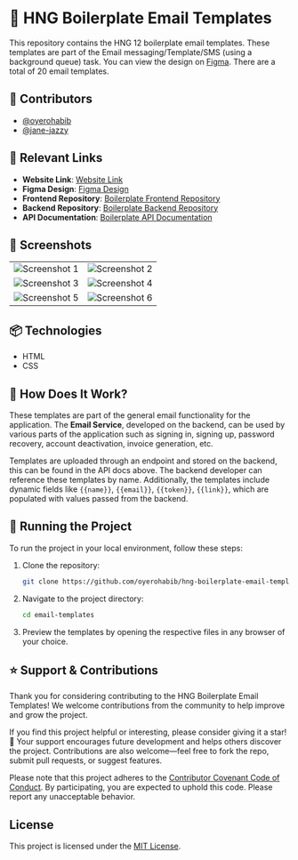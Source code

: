 # 📧 HNG Boilerplate Email Templates

This repository contains the HNG 12 boilerplate email templates. These templates are part of the Email messaging/Template/SMS (using a background queue) task. You can view the design on [Figma](https://www.figma.com/design/VEItfX6St5NSAqqNHImcxD/HNG-Boilerplate-Designs?node-id=7-8277&m=dev). There are a total of 20 email templates.

## 🤝 Contributors

- [@oyerohabib](https://github.com/oyerohabib/)
- [@jane-jazzy](https://github.com/jane-ahone)

## 🔗 Relevant Links

- **Website Link**: [Website Link](https://hng-boilerplate-email-templates.netlify.app/)
- **Figma Design**: [Figma Design](https://www.figma.com/design/VEItfX6St5NSAqqNHImcxD/HNG-Boilerplate-Designs?node-id=7-8277&m=dev)
- **Frontend Repository**: [Boilerplate Frontend Repository](https://github.com/hngprojects/hng_boilerplate_nextjs)
- **Backend Repository**: [Boilerplate Backend Repository](https://github.com/hngprojects/hng_boilerplate_nestjs)
- **API Documentation**: [Boilerplate API Documentation](https://staging.api-nestjs.boilerplate.hng.tech/api/docs)

## 📸 Screenshots

|                                                   |                                                   |
| :-----------------------------------------------: | :-----------------------------------------------: |
| ![Screenshot 1](https://i.imgur.com/poBNEMH.jpeg) | ![Screenshot 2](https://i.imgur.com/GMW3VXn.jpeg) |
| ![Screenshot 3](https://i.imgur.com/zw9BXUn.jpeg) | ![Screenshot 4](https://i.imgur.com/S0zai60.jpeg) |
| ![Screenshot 5](https://i.imgur.com/PEVn1BC.jpeg) | ![Screenshot 6](https://i.imgur.com/zfy84d7.jpeg) |

## 📦 Technologies

- HTML
- CSS

## 🤔 How Does It Work?

These templates are part of the general email functionality for the application. The **Email Service**, developed on the backend, can be used by various parts of the application such as signing in, signing up, password recovery, account deactivation, invoice generation, etc.

Templates are uploaded through an endpoint and stored on the backend, this can be found in the API docs above. The backend developer can reference these templates by name. Additionally, the templates include dynamic fields like `{{name}}`, `{{email}}`, `{{token}}`, `{{link}}`, which are populated with values passed from the backend.

## 🚦 Running the Project

To run the project in your local environment, follow these steps:

1. Clone the repository:

   ```bash
   git clone https://github.com/oyerohabib/hng-boilerplate-email-templates.git email-templates
   ```

2. Navigate to the project directory:

   ```bash
   cd email-templates
   ```

3. Preview the templates by opening the respective files in any browser of your choice.

## ⭐ Support & Contributions

Thank you for considering contributing to the HNG Boilerplate Email Templates! We welcome contributions from the community to help improve and grow the project.

If you find this project helpful or interesting, please consider giving it a star! 🌟 Your support encourages future development and helps others discover the project. Contributions are also welcome—feel free to fork the repo, submit pull requests, or suggest features.

Please note that this project adheres to the [Contributor Covenant Code of Conduct](CONTRIBUTING.md). By participating, you are expected to uphold this code. Please report any unacceptable behavior.

## License

This project is licensed under the [MIT License](LICENSE).
